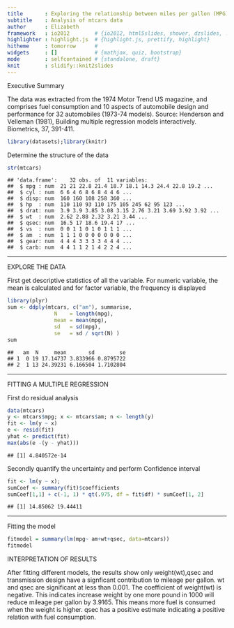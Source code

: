 ```yaml
---
title       : Exploring the relationship between miles per gallon (MPG) and predictor variables 
subtitle    : Analysis of mtcars data
author      : Elizabeth
framework   : io2012        # {io2012, html5slides, shower, dzslides, ...}
highlighter : highlight.js  # {highlight.js, prettify, highlight}
hitheme     : tomorrow      # 
widgets     : []            # {mathjax, quiz, bootstrap}
mode        : selfcontained # {standalone, draft}
knit        : slidify::knit2slides
---
```


Executive Summary

The data was extracted from the 1974 Motor Trend US magazine, and comprises fuel consumption and 10 aspects of automobile design and performance for 32 automobiles (1973-74 models). 
Source: Henderson and Velleman (1981), Building multiple regression models interactively. Biometrics, 37, 391-411. 


```r
library(datasets);library(knitr)
```

Determine the structure of the data

```r
str(mtcars)
```

```
## 'data.frame':	32 obs. of  11 variables:
##  $ mpg : num  21 21 22.8 21.4 18.7 18.1 14.3 24.4 22.8 19.2 ...
##  $ cyl : num  6 6 4 6 8 6 8 4 4 6 ...
##  $ disp: num  160 160 108 258 360 ...
##  $ hp  : num  110 110 93 110 175 105 245 62 95 123 ...
##  $ drat: num  3.9 3.9 3.85 3.08 3.15 2.76 3.21 3.69 3.92 3.92 ...
##  $ wt  : num  2.62 2.88 2.32 3.21 3.44 ...
##  $ qsec: num  16.5 17 18.6 19.4 17 ...
##  $ vs  : num  0 0 1 1 0 1 0 1 1 1 ...
##  $ am  : num  1 1 1 0 0 0 0 0 0 0 ...
##  $ gear: num  4 4 4 3 3 3 3 4 4 4 ...
##  $ carb: num  4 4 1 1 2 1 4 2 2 4 ...
```

---  

EXPLORE THE DATA

First get descriptive statistics of all the variable. For numeric variable, the mean is calculated and for factor variable, the frequency is displayed


```r
library(plyr)
sum <- ddply(mtcars, c("am"), summarise,
               N    = length(mpg),
               mean = mean(mpg),
               sd   = sd(mpg),
               se   = sd / sqrt(N) )
sum
```

```
##   am  N     mean       sd        se
## 1  0 19 17.14737 3.833966 0.8795722
## 2  1 13 24.39231 6.166504 1.7102804
```

--- 
 
FITTING A MULTIPLE REGRESSION

First do residual analysis

```r
data(mtcars)
y <- mtcars$mpg; x <- mtcars$am; n <- length(y)
fit <- lm(y ~ x)
e <- resid(fit)
yhat <- predict(fit)
max(abs(e -(y - yhat)))
```

```
## [1] 4.840572e-14
```

Secondly quantify the uncertainty and perform Confidence interval


```r
fit <- lm(y ~ x);
sumCoef <- summary(fit)$coefficients
sumCoef[1,1] + c(-1, 1) * qt(.975, df = fit$df) * sumCoef[1, 2]
```

```
## [1] 14.85062 19.44411
```

--- 

Fitting the model

```r
fitmodel = summary(lm(mpg~ am+wt+qsec, data=mtcars))
fitmodel
```

INTERPRETATION OF RESULTS

After fitting different models, the results show only weight(wt),qsec and transmission design have a signficant contribution to mileage per gallon. wt and qsec are significant at less than 0.001. The coefficient of weight(wt) is negative. This indicates increase weight by one more pound in 1000 will reduce mileage per gallon by 3.9165. This means more fuel is consumed when the weight is higher. qsec has a positive estimate indicating a positive relation with fuel consumption.
